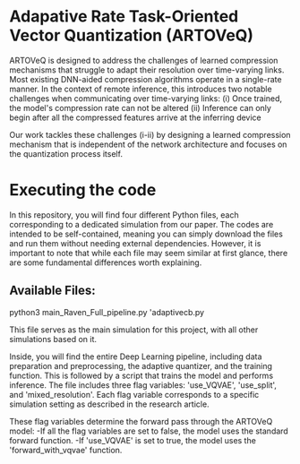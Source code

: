 # Adapative Rate Task-Oriented Vector Quantization (ARTOVeQ)

ARTOVeQ is designed to address the challenges of learned compression mechanisms that struggle to adapt their resolution over time-varying links. Most existing DNN-aided compression algorithms operate in a single-rate manner. In the context of remote inference, this introduces two notable challenges when communicating over time-varying links:
(i) Once trained, the model's compression rate can not be altered
(ii) Inference can only begin after all the compressed features arrive at the inferring device

Our work tackles these challenges (i-ii) by designing a learned compression mechanism that is independent of the network architecture and focuses on the quantization process itself.


# Executing the code

In this repository, you will find four different Python files, each corresponding to a dedicated simulation from our paper. The codes are intended to be self-contained, meaning you can simply download the files and run them without needing external dependencies. However, it is important to note that while each file may seem similar at first glance, there are some fundamental differences worth explaining.

## Available Files:
python3 main_Raven_Full_pipeline.py
'adaptivecb.py

This file serves as the main simulation for this project, with all other simulations based on it.

Inside, you will find the entire Deep Learning pipeline, including data preparation and preprocessing, the adaptive quantizer, and the training function. This is followed by a script that trains the model and performs inference. The file includes three flag variables: 'use_VQVAE', 'use_split', and 'mixed_resolution'. Each flag variable corresponds to a specific simulation setting as described in the research article.

These flag variables determine the forward pass through the ARTOVeQ model:
  -If all the flag variables are set to false, the model uses the standard forward function.
  -If 'use_VQVAE' is set to true, the model uses the 'forward_with_vqvae' function.
